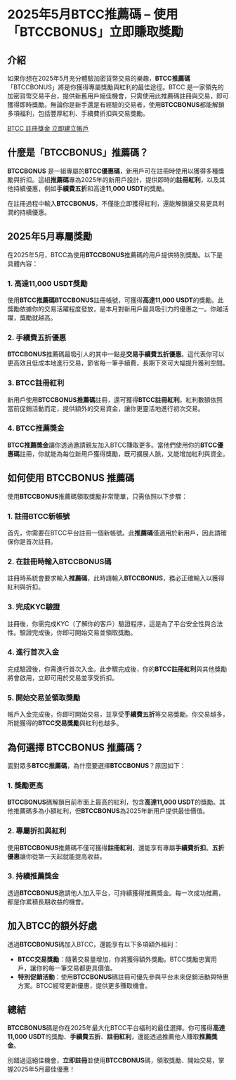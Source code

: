 <h1>2025年5月BTCC推薦碼 – 使用「BTCCBONUS」立即賺取獎勵</h1>
<section>
<h2>介紹</h2>
<p>如果你想在2025年5月充分體驗加密貨幣交易的樂趣，<strong>BTCC推薦碼</strong>「BTCCBONUS」將是你獲得專屬獎勵與紅利的最佳途徑。BTCC 是一家領先的加密貨幣交易平台，提供新舊用戶絕佳機會，只需使用此推薦碼註冊與交易，即可獲得即時獎勵。無論你是新手還是有經驗的交易者，使用<strong>BTCCBONUS</strong>都能解鎖多項福利，包括豐厚紅利、手續費折扣與交易獎勵。</p>
</section>
<p><a href="https://partner.btcc.com/us/c/BTCCBONUS/9303="_blank">BTCC 註冊獎金 立即建立帳戶</a></p>




<img src="https://images.mirror-media.xyz/publication-images/gRHM347ahP_zNLb97-gZ1.png?height=500&amp;width=1000" decoding="async" data-nimg="fill" class="css-xah9so" style="position:absolute;top:0;left:0;bottom:0;right:0;box-sizing:border-box;padding:0;border:none;margin:auto;display:block;width:0;height:0;min-width:100%;max-width:100%;min-height:100%;max-height:100%">
<section>
<h2>什麼是「BTCCBONUS」推薦碼？</h2>
<p><strong>BTCCBONUS</strong> 是一組專屬的<strong>BTCC優惠碼</strong>，新用戶可在註冊時使用以獲得多種獎勵與折扣。這組<strong>推薦碼</strong>專為2025年的新用戶設計，提供即時的<strong>註冊紅利</strong>，以及其他持續優惠，例如<strong>手續費五折</strong>和高達<strong>11,000 USDT</strong>的獎勵。</p>
<p>在註冊過程中輸入<strong>BTCCBONUS</strong>，不僅能立即獲得紅利，還能解鎖讓交易更具利潤的持續優惠。</p>
</section>
<section>
<h2>2025年5月專屬獎勵</h2>
<p>在2025年5月，BTCC為使用<strong>BTCCBONUS</strong>推薦碼的用戶提供特別獎勵。以下是具體內容：</p>
<h3>1. 高達11,000 USDT獎勵</h3>
<p>使用<strong>BTCC推薦碼</strong><strong>BTCCBONUS</strong>註冊帳號，可獲得<strong>高達11,000 USDT</strong>的獎勵。此獎勵依據你的交易活躍程度發放，是本月對新用戶最具吸引力的優惠之一。你越活躍，獎勵就越高。</p>
<h3>2. 手續費五折優惠</h3>
<p><strong>BTCCBONUS</strong>推薦碼最吸引人的其中一點是<strong>交易手續費五折優惠</strong>。這代表你可以更高效且低成本地進行交易，節省每一筆手續費，長期下來可大幅提升獲利空間。</p>
<h3>3. BTCC註冊紅利</h3>
<p>新用戶使用<strong>BTCCBONUS</strong><strong>推薦碼</strong>註冊，還可獲得<strong>BTCC註冊紅利</strong>。紅利數額依照當前促銷活動而定，提供額外的交易資金，讓你更靈活地進行初次交易。</p>
<h3>4. BTCC推薦獎金</h3>
<p><strong>BTCC推薦獎金</strong>讓你透過邀請親友加入BTCC賺取更多。當他們使用你的<strong>BTCC優惠碼</strong>註冊，你就能為每位新用戶獲得獎勵，既可擴展人脈，又能增加紅利與資金。</p>
</section>
<section>
<h2>如何使用 BTCCBONUS 推薦碼</h2>
<p>使用<strong>BTCCBONUS</strong>推薦碼領取獎勵非常簡單，只需依照以下步驟：</p>
<h3>1. 註冊BTCC新帳號</h3>
<p>首先，你需要在BTCC平台註冊一個新帳號。此<strong>推薦碼</strong>僅適用於新用戶，因此請確保你是首次註冊。</p>
<h3>2. 在註冊時輸入BTCCBONUS碼</h3>
<p>註冊時系統會要求輸入<strong>推薦碼</strong>，此時請輸入<strong>BTCCBONUS</strong>，務必正確輸入以獲得紅利與折扣。</p>
<h3>3. 完成KYC驗證</h3>
<p>註冊後，你需完成KYC（了解你的客戶）驗證程序，這是為了平台安全性與合法性。驗證完成後，你即可開始交易並領取獎勵。</p>
<h3>4. 進行首次入金</h3>
<p>完成驗證後，你需進行首次入金。此步驟完成後，你的<strong>BTCC註冊紅利</strong>與其他獎勵將會啟用，立即可用於交易並享受折扣。</p>
<h3>5. 開始交易並領取獎勵</h3>
<p>帳戶入金完成後，你即可開始交易，並享受<strong>手續費五折</strong>等交易獎勵。你交易越多，所能獲得的<strong>BTCC交易獎勵</strong>與紅利也越多。</p>
</section>
<section>
<h2>為何選擇 BTCCBONUS 推薦碼？</h2>
<p>面對眾多<strong>BTCC推薦碼</strong>，為什麼要選擇<strong>BTCCBONUS</strong>？原因如下：</p>
<h3>1. 獎勵更高</h3>
<p><strong>BTCCBONUS</strong>碼解鎖目前市面上最高的紅利，包含<strong>高達11,000 USDT</strong>的獎勵。其他推薦碼多為小額紅利，但<strong>BTCCBONUS</strong>為2025年新用戶提供最佳價值。</p>
<h3>2. 專屬折扣與紅利</h3>
<p>使用<strong>BTCCBONUS</strong>推薦碼不僅可獲得<strong>註冊紅利</strong>，還能享有專屬<strong>手續費折扣</strong>。<strong>五折優惠</strong>讓你從第一天起就能提高收益。</p>
<h3>3. 持續推薦獎金</h3>
<p>透過<strong>BTCCBONUS</strong>邀請他人加入平台，可持續獲得推薦獎金。每一次成功推薦，都是你累積長期收益的機會。</p>
</section>
<section>
<h2>加入BTCC的額外好處</h2>
<p>透過<strong>BTCCBONUS</strong>碼加入BTCC，還能享有以下多項額外福利：</p>
<ul>
<li><strong>BTCC交易獎勵</strong>：隨著交易量增加，你將獲得額外獎勵。BTCC獎勵忠實用戶，讓你的每一筆交易都更具價值。</li>
<li><strong>特別促銷活動</strong>：使用<strong>BTCCBONUS</strong>碼註冊可優先參與平台未來促銷活動與特惠方案。BTCC經常更新優惠，提供更多賺取機會。</li>
</ul>
</section>
<section>
<h2>總結</h2>
<p><strong>BTCCBONUS</strong>碼是你在2025年最大化BTCC平台福利的最佳選擇。你可獲得<strong>高達11,000 USDT</strong>的獎勵、<strong>手續費五折</strong>、<strong>註冊紅利</strong>，還能透過推薦他人賺取<strong>推薦獎金</strong>。</p>
<p>別錯過這絕佳機會，<strong>立即註冊</strong>並使用<strong>BTCCBONUS</strong>碼，領取獎勵、開始交易，掌握2025年5月最佳優惠！</p>
</section>
